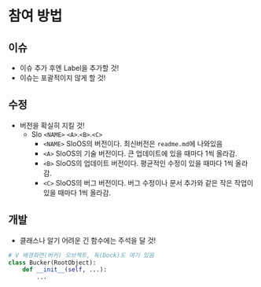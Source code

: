 # 참여 방법

## 이슈
* 이슈 추가 후엔 Label을 추가할 것!
* 이슈는 포괄적이지 않게 할 것!

## 수정
* 버전을 확실히 지킬 것!
  * Slo `<NAME>` `<A>`.`<B>`.`<C>`
    * `<NAME>` SloOS의 버전이다. 최신버전은 `readme.md`에 나와있음
    * `<A>` SloOS의 기술 버전이다. 큰 업데이트에 있을 때마다 1씩 올라감.
    * `<B>` SloOS의 업데이트 버전이다. 평균적인 수정이 있을 때마다 1씩 올라감.
    * `<C>` SloOS의 버그 버전이다. 버그 수정이나 문서 추가와 같은 작은 작업이 있을 때마다 1씩 올라감.

## 개발
* 클래스나 알기 어려운 긴 함수에는 주석을 달 것!
```python
# V 배경화면(버커) 오브젝트, 독(Dock)도 여기 있음
class Bucker(RootObject):
    def __init__(self, ...):
        ...
```

